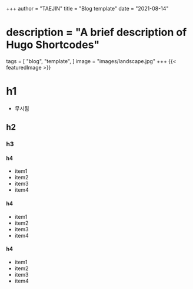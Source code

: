 +++
author = "TAEJIN"
title = "Blog template"
date = "2021-08-14"
# description = "A brief description of Hugo Shortcodes"
tags = [
    "blog",
    "template",
]
image = "images/landscape.jpg"
+++
{{< featuredImage >}}

# h1
- 무시됨

## h2

### h3

#### h4

- item1
- item2
- item3
- item4

#### h4

- item1
- item2
- item3
- item4

#### h4

- item1
- item2
- item3
- item4
